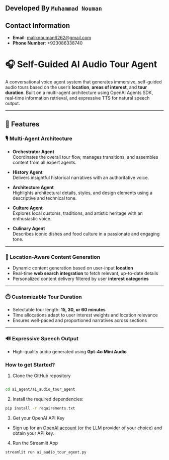 ##  **Developed By** `Muhammad Nouman` 
## Contact Information
- **Email**: maliknouman6262@gmail.com
- **Phone Number**: +923086338740

  
# 🎧 Self-Guided AI Audio Tour Agent

A conversational voice agent system that generates immersive, self-guided audio tours based on the user’s **location**, **areas of interest**, and **tour duration**. Built on a multi-agent architecture using OpenAI Agents SDK, real-time information retrieval, and expressive TTS for natural speech output.

---

## 🚀 Features

### 🎙️ Multi-Agent Architecture

- **Orchestrator Agent**  
  Coordinates the overall tour flow, manages transitions, and assembles content from all expert agents.

- **History Agent**  
  Delivers insightful historical narratives with an authoritative voice.

- **Architecture Agent**  
  Highlights architectural details, styles, and design elements using a descriptive and technical tone.

- **Culture Agent**  
  Explores local customs, traditions, and artistic heritage with an enthusiastic voice.

- **Culinary Agent**  
  Describes iconic dishes and food culture in a passionate and engaging tone.

---

### 📍 Location-Aware Content Generation

- Dynamic content generation based on user-input **location**
- Real-time **web search integration** to fetch relevant, up-to-date details
- Personalized content delivery filtered by user **interest categories**

---

### ⏱️ Customizable Tour Duration

- Selectable tour length: **15, 30, or 60 minutes**
- Time allocations adapt to user interest weights and location relevance
- Ensures well-paced and proportioned narratives across sections

---

### 🔊 Expressive Speech Output

- High-quality audio generated using **Gpt-4o Mini Audio**

### How to get Started?

1. Clone the GitHub repository

```bash

cd ai_agent/ai_audio_tour_agent
```
2. Install the required dependencies:

```bash
pip install -r requirements.txt
```
3. Get your OpenAI API Key

- Sign up for an [OpenAI account](https://platform.openai.com/) (or the LLM provider of your choice) and obtain your API key.

4. Run the Streamlit App
```bash
streamlit run ai_audio_tour_agent.py
```

